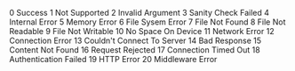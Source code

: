 0 Success
1 Not Supported
2 Invalid Argument
3 Sanity Check Failed
4 Internal Error
5 Memory Error
6 File Sysem Error
7 File Not Found
8 File Not Readable
9 File Not Writable
10 No Space On Device
11 Network Error
12 Connection Error
13 Couldn't Connect To Server
14 Bad Response
15 Content Not Found
16 Request Rejected
17 Connection Timed Out
18 Authentication Failed
19 HTTP Error
20 Middleware Error
